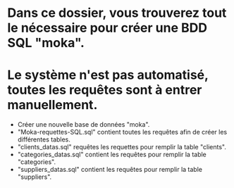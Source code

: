 # Dans ce dossier, vous trouverez tout le nécessaire pour créer une BDD SQL "moka".

# Le système n'est pas automatisé, toutes les requêtes sont à entrer manuellement.

- Créer une nouvelle base de données "moka".
- "Moka-requettes-SQL.sql" contient toutes les requêtes afin de créer les différentes tables.
- "clients_datas.sql" requêtes les requettes pour remplir la table "clients".
- "categories_datas.sql" contient les requêtes pour remplir la table "categories".
- "suppliers_datas.sql" contient les requêtes pour remplir la table "suppliers".